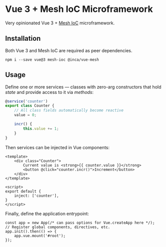 # Vue 3 + Mesh IoC Microframework

Very opinionated Vue 3 + [Mesh IoC](https://github.com/inca/mesh-ioc) microframework.

## Installation

Both Vue 3 and Mesh IoC are required as peer dependencies.

```
npm i --save vue@3 mesh-ioc @inca/vue-mesh
```

## Usage

Define one or more services — classes with zero-arg constructors that hold _state_ and provide access to it via _methods_:

```ts
@service('counter')
export class Counter {
    // All class fields automatically become reactive
    value = 0;

    incr() {
        this.value += 1;
    }
}
```

Then services can be injected in Vue components:

```vue
<template>
    <div class="Counter">
        Current value is <strong>{{ counter.value }}</strong>
        <button @click="counter.incr()">Increment</button>
    </div>
</template>

<script>
export default {
    inject: ['counter'],
}
</script>
```

Finally, define the application entrypoint:

```
const app = new App(/* can pass options for Vue.createApp here */);
// Register global components, directives, etc.
app.init().then(() => {
    app.vue.mount('#root');
});

```
